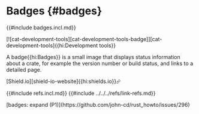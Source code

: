 # Badges {#badges}

{{#include badges.incl.md}}

[![cat-development-tools][cat-development-tools-badge]][cat-development-tools]{{hi:Development tools}}

A badge{{hi:Badges}} is a small image that displays status information about a crate, for example the version number or build status, and links to a detailed page.

[Shield.io][shield-io-website]{{hi:shields.io}}⮳

{{#include refs.incl.md}}
{{#include ../../../refs/link-refs.md}}

<div class="hidden">
[badges: expand (P1)](https://github.com/john-cd/rust_howto/issues/296)

</div>
